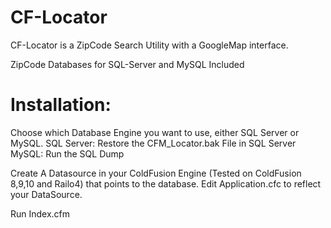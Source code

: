 # CF-Locator
CF-Locator is a ZipCode Search Utility with a GoogleMap interface.


ZipCode Databases for SQL-Server and MySQL Included

# Installation:
Choose which Database Engine you want to use, either SQL Server or MySQL.
SQL Server: Restore the CFM_Locator.bak File in SQL Server
MySQL: Run the SQL Dump

Create A Datasource in your ColdFusion Engine (Tested on ColdFusion 8,9,10 and Railo4) that points to the database. 
Edit Application.cfc to reflect your DataSource.

Run Index.cfm
